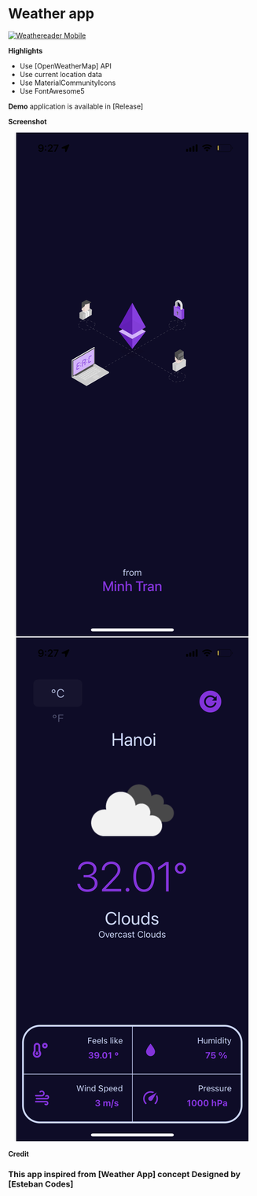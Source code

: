# Weather app

[![Weathereader Mobile](https://img.shields.io/badge/Minh%20Tran-Weathereader%20Mobile-brightgreen.svg?style=flat)](https://android-arsenal.com/details/3/7678)

<p align="center"><gif src="assets/103912-purple.gif" /></p>

**Highlights**

-   Use [OpenWeatherMap] API
-   Use current location data
-   Use MaterialCommunityIcons
-   Use FontAwesome5

**Demo** application is available in [Release]

**Screenshot**

<p align="center"><img src="assets/loading-tab.png" /> <img src="assets/home-tab.png" /></p>

**Credit**

### This app inspired from [Weather App] concept Designed by [Esteban Codes]
